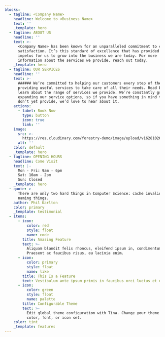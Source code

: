 ```yaml
---
blocks:
  - tagline: <Company Name>
    headline: Welcome to <Business Name>
    text: ''
    _template: hero
  - tagline: ABOUT US
    headline: ''
    text: >-
      <Company Name> has been known for an unparalleled commitment to customer
      satisfaction. It’s this standard of excellence that has provided the
      impetus for us to grow into the business we are today. For more
      information about the services we provide, reach out today.
    _template: hero
  - tagline: OUR SERVICES
    headline: ''
    text: >-
      ###### We’re committed to helping our customers every step of the way and
      providing useful services to take care of all their needs. Read below to
      learn about the range of services we provide. We’re constantly growing and
      expanding our service options, so if you have something in mind that we
      don’t yet provide, we’d love to hear about it.
    actions:
      - label: Book Now
        type: button
        icon: true
        link: ''
    image:
      src: >-
        https://res.cloudinary.com/forestry-demo/image/upload/v1628102029/tina-cloud-starter/tina-illustration.WebP
      alt: ''
    color: default
    _template: hero
  - tagline: OPENING HOURS
    headline: Come Visit
    text: |-
      Mon - Fri: 9am - 6pm  
      Sat: 10am - 2pm  
      Sun: Closed
    _template: hero
  - quote: >-
      There are only two hard things in Computer Science: cache invalidation and
      naming things.
    author: Phil Karlton
    color: primary
    _template: testimonial
  - items:
      - icon:
          color: red
          style: float
          name: code
        title: Amazing Feature
        text: >-
          Aliquam blandit felis rhoncus, eleifend ipsum in, condimentum nibh.
          Praesent ac faucibus risus, eu lacinia enim.
      - icon:
          color: primary
          style: float
          name: like
        title: This Is a Feature
        text: Vestibulum ante ipsum primis in faucibus orci luctus et ultrices.
      - icon:
          color: green
          style: float
          name: palette
        title: Configurable Theme
        text: >-
          Edit global theme configuration with Tina. Change your theme's primary
          color, font, or icon set.
    color: tint
    _template: features
---
```


